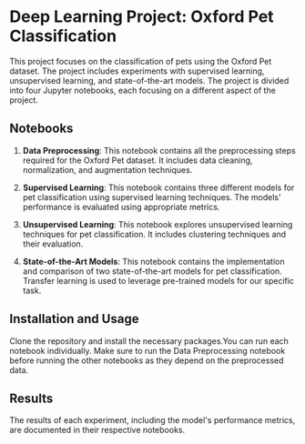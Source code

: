# Deep Learning Project: Oxford Pet Classification

This project focuses on the classification of pets using the Oxford Pet dataset. The project includes experiments with supervised learning, unsupervised learning, and state-of-the-art models. The project is divided into four Jupyter notebooks, each focusing on a different aspect of the project.

## Notebooks

1. **Data Preprocessing**: This notebook contains all the preprocessing steps required for the Oxford Pet dataset. It includes data cleaning, normalization, and augmentation techniques.

2. **Supervised Learning**: This notebook contains three different models for pet classification using supervised learning techniques. The models' performance is evaluated using appropriate metrics.

3. **Unsupervised Learning**: This notebook explores unsupervised learning techniques for pet classification. It includes clustering techniques and their evaluation.

4. **State-of-the-Art Models**: This notebook contains the implementation and comparison of two state-of-the-art models for pet classification. Transfer learning is used to leverage pre-trained models for our specific task.

## Installation and Usage

Clone the repository and install the necessary packages.You can run each notebook individually. Make sure to run the Data Preprocessing notebook before running the other notebooks as they depend on the preprocessed data.

## Results

The results of each experiment, including the model's performance metrics, are documented in their respective notebooks. 
